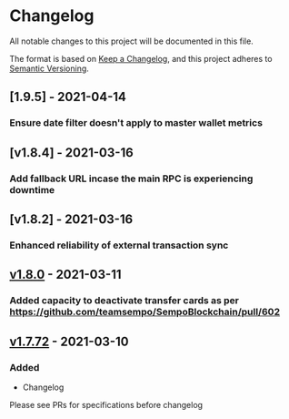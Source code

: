 # Changelog

All notable changes to this project will be documented in this file.

The format is based on [Keep a Changelog](https://keepachangelog.com/en/1.0.0/),
and this project adheres to [Semantic Versioning](https://semver.org/spec/v2.0.0.html).

## [1.9.5] - 2021-04-14

### Ensure date filter doesn't apply to master wallet metrics

## [v1.8.4] - 2021-03-16

### Add fallback URL incase the main RPC is experiencing downtime

## [v1.8.2] - 2021-03-16

### Enhanced reliability of external transaction sync

## [v1.8.0] - 2021-03-11

### Added capacity to deactivate transfer cards as per https://github.com/teamsempo/SempoBlockchain/pull/602

## [v1.7.72] - 2021-03-10

### Added

- Changelog

Please see PRs for specifications before changelog

[v1.8.0]: https://github.com/teamsempo/SempoBlockchain/releases/tag/server-v1.8.0
[v1.7.72]: https://github.com/teamsempo/SempoBlockchain/releases/tag/server-v1.7.72
